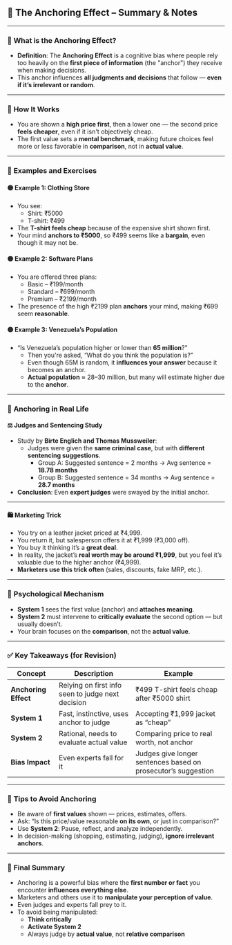## 🧠 **The Anchoring Effect – Summary & Notes**

---

### 🔹 **What is the Anchoring Effect?**

- **Definition**: The **Anchoring Effect** is a cognitive bias where people rely too heavily on the **first piece of information** (the "anchor") they receive when making decisions.
- This anchor influences **all judgments and decisions** that follow — **even if it’s irrelevant or random**.

---

### 🔸 **How It Works**

- You are shown a **high price first**, then a lower one — the second price **feels cheaper**, even if it isn't objectively cheap.
- The first value sets a **mental benchmark**, making future choices feel more or less favorable in **comparison**, not in **actual value**.

---

### 🧪 **Examples and Exercises**

#### 🟡 **Example 1: Clothing Store**

- You see:
    - Shirt: ₹5000
    - T-shirt: ₹499
- The **T-shirt feels cheap** because of the expensive shirt shown first.
- Your mind **anchors to ₹5000**, so ₹499 seems like a **bargain**, even though it may not be.

#### 🟡 **Example 2: Software Plans**

- You are offered three plans:
    - Basic – ₹199/month
    - Standard – ₹699/month
    - Premium – ₹2199/month
- The presence of the high ₹2199 plan **anchors** your mind, making ₹699 seem **reasonable**.

#### 🟡 **Example 3: Venezuela’s Population**

- “Is Venezuela’s population higher or lower than **65 million**?”
    - Then you're asked, “What do you think the population is?”
    - Even though 65M is random, it **influences your answer** because it becomes an anchor.
    - **Actual population** ≈ 28–30 million, but many will estimate higher due to the **anchor**.

---

### 🔹 **Anchoring in Real Life**

#### ⚖️ **Judges and Sentencing Study**

- Study by **Birte Englich and Thomas Mussweiler**:
    - Judges were given the **same criminal case**, but with **different sentencing suggestions**.
        - Group A: Suggested sentence = 2 months → Avg sentence = **18.78 months**
        - Group B: Suggested sentence = 34 months → Avg sentence = **28.7 months**
- **Conclusion**: Even **expert judges** were swayed by the initial anchor.

---

#### 🛍️ **Marketing Trick**

- You try on a leather jacket priced at ₹4,999.
- You return it, but salesperson offers it at ₹1,999 (₹3,000 off).
- You buy it thinking it’s a **great deal**.
- In reality, the jacket’s **real worth may be around ₹1,999**, but you feel it’s valuable due to the higher anchor (₹4,999).
- **Marketers use this trick often** (sales, discounts, fake MRP, etc.).

---

### 🧠 **Psychological Mechanism**

- **System 1** sees the first value (anchor) and **attaches meaning**.
- **System 2** must intervene to **critically evaluate** the second option — but usually doesn’t.
- Your brain focuses on the **comparison**, not the **actual value**.

---

### ✅ **Key Takeaways (for Revision)**

|Concept|Description|Example|
|---|---|---|
|**Anchoring Effect**|Relying on first info seen to judge next decision|₹499 T-shirt feels cheap after ₹5000 shirt|
|**System 1**|Fast, instinctive, uses anchor to judge|Accepting ₹1,999 jacket as “cheap”|
|**System 2**|Rational, needs to evaluate actual value|Comparing price to real worth, not anchor|
|**Bias Impact**|Even experts fall for it|Judges give longer sentences based on prosecutor’s suggestion|

---

### 📌 **Tips to Avoid Anchoring**

- Be aware of **first values** shown — prices, estimates, offers.
- Ask: “Is this price/value reasonable **on its own**, or just in comparison?”
- Use **System 2**: Pause, reflect, and analyze independently.
- In decision-making (shopping, estimating, judging), **ignore irrelevant anchors**.

---

### 📝 **Final Summary**

- Anchoring is a powerful bias where the **first number or fact** you encounter **influences everything else**.
- Marketers and others use it to **manipulate your perception of value**.
- Even judges and experts fall prey to it.
- To avoid being manipulated:
    - **Think critically**
    - **Activate System 2**
    - Always judge by **actual value**, not **relative comparison**